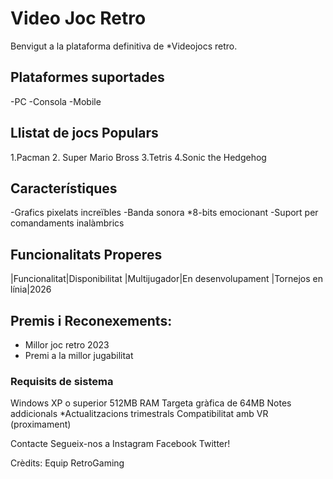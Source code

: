 # Video Joc Retro

Benvigut a la plataforma definitiva de *Videojocs retro.

## Plataformes suportades 
-PC 
-Consola 
-Mobile

## Llistat de jocs Populars
1.Pacman 
2. Super Mario Bross 
3.Tetris 
4.Sonic the Hedgehog

## Característiques
-Grafics pixelats increïbles
-Banda sonora *8-bits emocionant
-Suport per comandaments inalàmbrics
## Funcionalitats Properes 
|Funcionalitat|Disponibilitat 
|Multijugador|En desenvolupament 
|Tornejos en línia|2026

## Premis i Reconexements:
- Millor joc retro 2023 
- Premi a la millor jugabilitat
### Requisits de sistema

Windows XP o superior 512MB RAM Targeta gràfica de 64MB
 Notes addicionals *Actualitzacions trimestrals Compatibilitat amb VR (proximament)

Contacte Segueix-nos a Instagram Facebook Twitter!

Crèdits: Equip RetroGaming